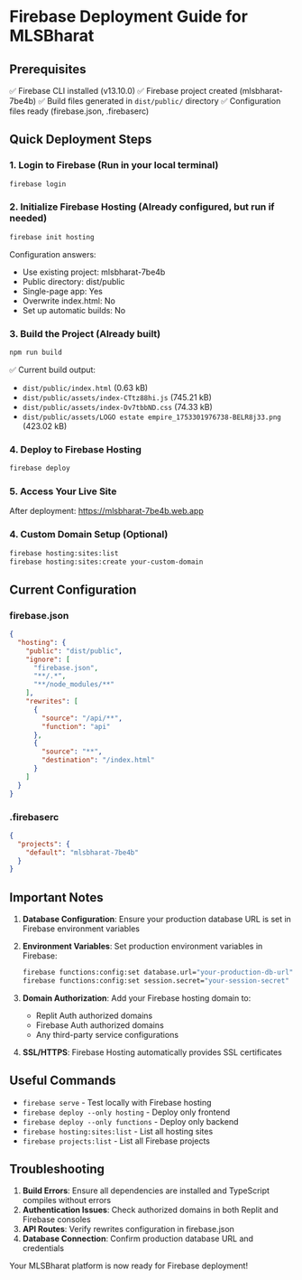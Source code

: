 # Firebase Deployment Guide for MLSBharat

## Prerequisites
✅ Firebase CLI installed (v13.10.0)
✅ Firebase project created (mlsbharat-7be4b)
✅ Build files generated in `dist/public/` directory
✅ Configuration files ready (firebase.json, .firebaserc)

## Quick Deployment Steps

### 1. Login to Firebase (Run in your local terminal)
```bash
firebase login
```

### 2. Initialize Firebase Hosting (Already configured, but run if needed)
```bash
firebase init hosting
```
Configuration answers:
- Use existing project: mlsbharat-7be4b
- Public directory: dist/public
- Single-page app: Yes
- Overwrite index.html: No
- Set up automatic builds: No

### 3. Build the Project (Already built)
```bash
npm run build
```
✅ Current build output:
- `dist/public/index.html` (0.63 kB)
- `dist/public/assets/index-CTtz88hi.js` (745.21 kB)
- `dist/public/assets/index-Dv7tbbND.css` (74.33 kB) 
- `dist/public/assets/LOGO estate empire_1753301976738-BELR8j33.png` (423.02 kB)

### 4. Deploy to Firebase Hosting
```bash
firebase deploy
```

### 5. Access Your Live Site
After deployment: https://mlsbharat-7be4b.web.app

### 4. Custom Domain Setup (Optional)
```bash
firebase hosting:sites:list
firebase hosting:sites:create your-custom-domain
```

## Current Configuration

### firebase.json
```json
{
  "hosting": {
    "public": "dist/public",
    "ignore": [
      "firebase.json",
      "**/.*", 
      "**/node_modules/**"
    ],
    "rewrites": [
      {
        "source": "/api/**",
        "function": "api"
      },
      {
        "source": "**",
        "destination": "/index.html"
      }
    ]
  }
}
```

### .firebaserc
```json
{
  "projects": {
    "default": "mlsbharat-7be4b"
  }
}
```

## Important Notes

1. **Database Configuration**: Ensure your production database URL is set in Firebase environment variables
2. **Environment Variables**: Set production environment variables in Firebase:
   ```bash
   firebase functions:config:set database.url="your-production-db-url"
   firebase functions:config:set session.secret="your-session-secret"
   ```

3. **Domain Authorization**: Add your Firebase hosting domain to:
   - Replit Auth authorized domains
   - Firebase Auth authorized domains
   - Any third-party service configurations

4. **SSL/HTTPS**: Firebase Hosting automatically provides SSL certificates

## Useful Commands

- `firebase serve` - Test locally with Firebase hosting
- `firebase deploy --only hosting` - Deploy only frontend
- `firebase deploy --only functions` - Deploy only backend
- `firebase hosting:sites:list` - List all hosting sites
- `firebase projects:list` - List all Firebase projects

## Troubleshooting

1. **Build Errors**: Ensure all dependencies are installed and TypeScript compiles without errors
2. **Authentication Issues**: Check authorized domains in both Replit and Firebase consoles  
3. **API Routes**: Verify rewrites configuration in firebase.json
4. **Database Connection**: Confirm production database URL and credentials

Your MLSBharat platform is now ready for Firebase deployment!